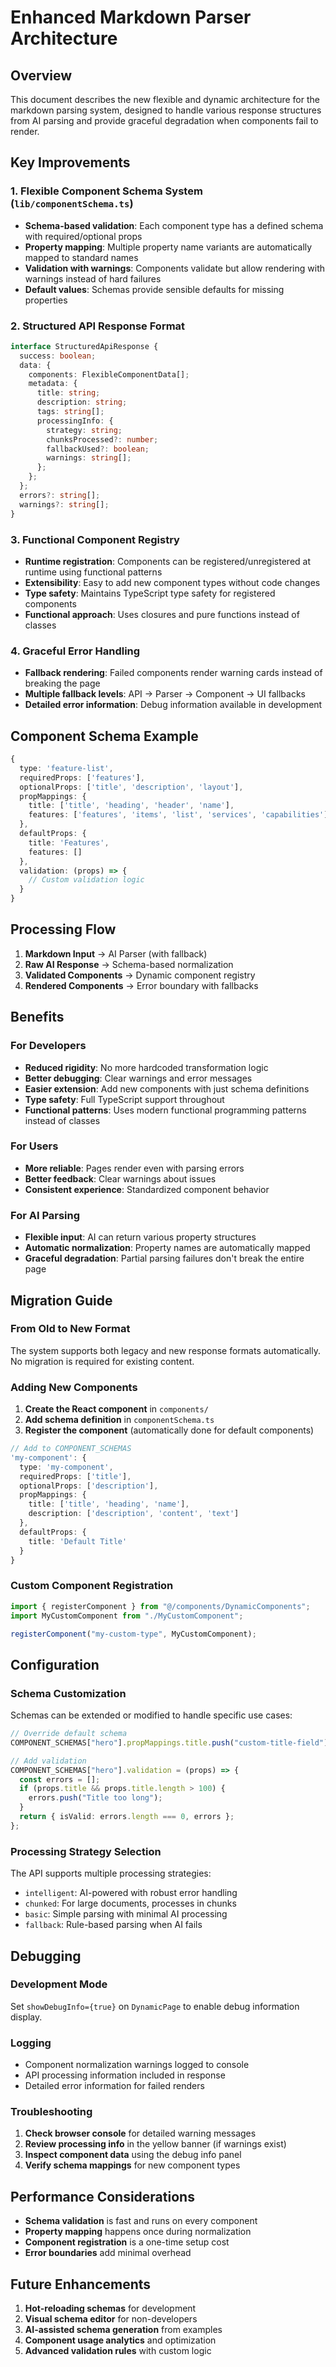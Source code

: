 # Enhanced Markdown Parser Architecture

## Overview

This document describes the new flexible and dynamic architecture for the markdown parsing system, designed to handle various response structures from AI parsing and provide graceful degradation when components fail to render.

## Key Improvements

### 1. Flexible Component Schema System (`lib/componentSchema.ts`)

- **Schema-based validation**: Each component type has a defined schema with required/optional props
- **Property mapping**: Multiple property name variants are automatically mapped to standard names
- **Validation with warnings**: Components validate but allow rendering with warnings instead of hard failures
- **Default values**: Schemas provide sensible defaults for missing properties

### 2. Structured API Response Format

```typescript
interface StructuredApiResponse {
  success: boolean;
  data: {
    components: FlexibleComponentData[];
    metadata: {
      title: string;
      description: string;
      tags: string[];
      processingInfo: {
        strategy: string;
        chunksProcessed?: number;
        fallbackUsed?: boolean;
        warnings: string[];
      };
    };
  };
  errors?: string[];
  warnings?: string[];
}
```

### 3. Functional Component Registry

- **Runtime registration**: Components can be registered/unregistered at runtime using functional patterns
- **Extensibility**: Easy to add new component types without code changes
- **Type safety**: Maintains TypeScript type safety for registered components
- **Functional approach**: Uses closures and pure functions instead of classes

### 4. Graceful Error Handling

- **Fallback rendering**: Failed components render warning cards instead of breaking the page
- **Multiple fallback levels**: API → Parser → Component → UI fallbacks
- **Detailed error information**: Debug information available in development

## Component Schema Example

```typescript
{
  type: 'feature-list',
  requiredProps: ['features'],
  optionalProps: ['title', 'description', 'layout'],
  propMappings: {
    title: ['title', 'heading', 'header', 'name'],
    features: ['features', 'items', 'list', 'services', 'capabilities'],
  },
  defaultProps: {
    title: 'Features',
    features: []
  },
  validation: (props) => {
    // Custom validation logic
  }
}
```

## Processing Flow

1. **Markdown Input** → AI Parser (with fallback)
2. **Raw AI Response** → Schema-based normalization
3. **Validated Components** → Dynamic component registry
4. **Rendered Components** → Error boundary with fallbacks

## Benefits

### For Developers

- **Reduced rigidity**: No more hardcoded transformation logic
- **Better debugging**: Clear warnings and error messages
- **Easier extension**: Add new components with just schema definitions
- **Type safety**: Full TypeScript support throughout
- **Functional patterns**: Uses modern functional programming patterns instead of classes

### For Users

- **More reliable**: Pages render even with parsing errors
- **Better feedback**: Clear warnings about issues
- **Consistent experience**: Standardized component behavior

### For AI Parsing

- **Flexible input**: AI can return various property structures
- **Automatic normalization**: Property names are automatically mapped
- **Graceful degradation**: Partial parsing failures don't break the entire page

## Migration Guide

### From Old to New Format

The system supports both legacy and new response formats automatically. No migration is required for existing content.

### Adding New Components

1. **Create the React component** in `components/`
2. **Add schema definition** in `componentSchema.ts`
3. **Register the component** (automatically done for default components)

```typescript
// Add to COMPONENT_SCHEMAS
'my-component': {
  type: 'my-component',
  requiredProps: ['title'],
  optionalProps: ['description'],
  propMappings: {
    title: ['title', 'heading', 'name'],
    description: ['description', 'content', 'text']
  },
  defaultProps: {
    title: 'Default Title'
  }
}
```

### Custom Component Registration

```typescript
import { registerComponent } from "@/components/DynamicComponents";
import MyCustomComponent from "./MyCustomComponent";

registerComponent("my-custom-type", MyCustomComponent);
```

## Configuration

### Schema Customization

Schemas can be extended or modified to handle specific use cases:

```typescript
// Override default schema
COMPONENT_SCHEMAS["hero"].propMappings.title.push("custom-title-field");

// Add validation
COMPONENT_SCHEMAS["hero"].validation = (props) => {
  const errors = [];
  if (props.title && props.title.length > 100) {
    errors.push("Title too long");
  }
  return { isValid: errors.length === 0, errors };
};
```

### Processing Strategy Selection

The API supports multiple processing strategies:

- `intelligent`: AI-powered with robust error handling
- `chunked`: For large documents, processes in chunks
- `basic`: Simple parsing with minimal AI processing
- `fallback`: Rule-based parsing when AI fails

## Debugging

### Development Mode

Set `showDebugInfo={true}` on `DynamicPage` to enable debug information display.

### Logging

- Component normalization warnings logged to console
- API processing information included in response
- Detailed error information for failed renders

### Troubleshooting

1. **Check browser console** for detailed warning messages
2. **Review processing info** in the yellow banner (if warnings exist)
3. **Inspect component data** using the debug info panel
4. **Verify schema mappings** for new component types

## Performance Considerations

- **Schema validation** is fast and runs on every component
- **Property mapping** happens once during normalization
- **Component registration** is a one-time setup cost
- **Error boundaries** add minimal overhead

## Future Enhancements

1. **Hot-reloading schemas** for development
2. **Visual schema editor** for non-developers
3. **AI-assisted schema generation** from examples
4. **Component usage analytics** and optimization
5. **Advanced validation rules** with custom logic
